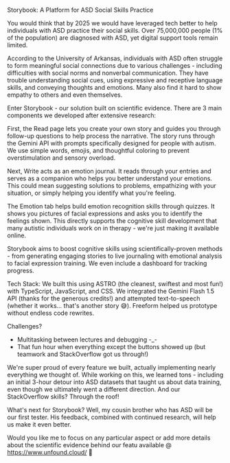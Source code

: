 Storybook: A Platform for ASD Social Skills Practice

You would think that by 2025 we would have leveraged tech better to help individuals with ASD practice their social skills. Over 75,000,000 people (1% of the population) are diagnosed with ASD, yet digital support tools remain limited.

According to the University of Arkansas, individuals with ASD often struggle to form meaningful social connections due to various challenges - including difficulties with social norms and nonverbal communication. They have trouble understanding social cues, using expressive and receptive language skills, and conveying thoughts and emotions. Many also find it hard to show empathy to others and even themselves.

Enter Storybook - our solution built on scientific evidence. There are 3 main components we developed after extensive research:

First, the Read page lets you create your own story and guides you through follow-up questions to help process the narrative. The story runs through the Gemini API with prompts specifically designed for people with autism. We use simple words, emojis, and thoughtful coloring to prevent overstimulation and sensory overload.

Next, Write acts as an emotion journal. It reads through your entries and serves as a companion who helps you better understand your emotions. This could mean suggesting solutions to problems, empathizing with your situation, or simply helping you identify what you're feeling.

The Emotion tab helps build emotion recognition skills through quizzes. It shows you pictures of facial expressions and asks you to identify the feelings shown. This directly supports the cognitive skill development that many autistic individuals work on in therapy - we're just making it available online.

Storybook aims to boost cognitive skills using scientifically-proven methods - from generating engaging stories to live journaling with emotional analysis to facial expression training. We even include a dashboard for tracking progress.

Tech Stack:
We built this using ASTRO (the cleanest, swiftest and most fun!) with TypeScript, JavaScript, and CSS. We integrated the Gemini Flash 1.5 API (thanks for the generous credits!) and attempted text-to-speech (whether it works... that's another story 😅). Freeform helped us prototype without endless code rewrites.

Challenges? 
- Multitasking between lectures and debugging -_-
- That fun hour when everything except the buttons showed up (but teamwork and StackOverflow got us through!)

We're super proud of every feature we built, actually implementing nearly everything we thought of. While working on this, we learned tons - including an initial 3-hour detour into ASD datasets that taught us about data training, even though we ultimately went a different direction. And our StackOverflow skills? Through the roof!

What's next for Storybook? Well, my cousin brother who has ASD will be our first tester. His feedback, combined with continued research, will help us make it even better.

Would you like me to focus on any particular aspect or add more details about the scientific evidence behind our featu
available @ https://www.unfound.cloud/ 🥰
